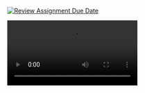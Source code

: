 [![Review Assignment Due Date](https://classroom.github.com/assets/deadline-readme-button-22041afd0340ce965d47ae6ef1cefeee28c7c493a6346c4f15d667ab976d596c.svg)](https://classroom.github.com/a/mPTv5Y0V)


<video src="https://github.com/MinThihaSoe/HW9_with_images/blob/cfd3d2e6d1d0caf8212baf7288448a64064598aa/prob2c.mp4" width="300" />
